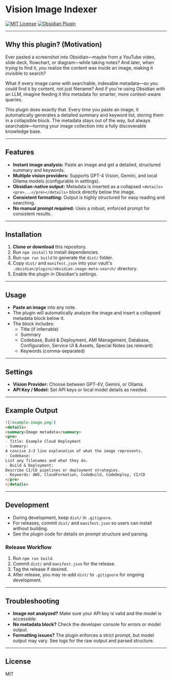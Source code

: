 # Vision Image Indexer

[![MIT License](https://img.shields.io/badge/license-MIT-blue.svg)](LICENSE)
[![Obsidian Plugin](https://img.shields.io/badge/Obsidian-Plugin-purple)](https://obsidian.md)

---

## Why this plugin? (Motivation)

Ever pasted a screenshot into Obsidian—maybe from a YouTube video, slide deck, flowchart, or diagram—while taking notes? And later, when trying to find it, you realize the content was inside an image, making it invisible to search?

What if every image came with searchable, indexable metadata—so you could find it by content, not just filename? And if you're using Obsidian with an LLM, imagine feeding it this metadata for smarter, more context-aware queries.

This plugin does exactly that. Every time you paste an image, it automatically generates a detailed summary and keyword list, storing them in a collapsible block. The metadata stays out of the way, but always searchable—turning your image collection into a fully discoverable knowledge base.

---

## Features
- **Instant image analysis:** Paste an image and get a detailed, structured summary and keywords.
- **Multiple vision providers:** Supports GPT-4 Vision, Gemini, and local Ollama models (configurable in settings).
- **Obsidian-native output:** Metadata is inserted as a collapsed `<details><pre>...</pre></details>` block directly below the image.
- **Consistent formatting:** Output is highly structured for easy reading and searching.
- **No manual prompt required:** Uses a robust, enforced prompt for consistent results.

---

## Installation
1. **Clone or download** this repository.
2. Run `npm install` to install dependencies.
3. Run `npm run build` to generate the `dist/` folder.
4. Copy `dist/` and `manifest.json` into your vault's `.obsidian/plugins/obsidian-image-meta-search/` directory.
5. Enable the plugin in Obsidian's settings.

---

## Usage
- **Paste an image** into any note.
- The plugin will automatically analyze the image and insert a collapsed metadata block below it.
- The block includes:
  - Title (if inferrable)
  - Summary
  - Codebase, Build & Deployment, AMI Management, Database, Configuration, Service UI & Assets, Special Notes (as relevant)
  - Keywords (comma-separated)

---

## Settings
- **Vision Provider:** Choose between GPT-4V, Gemini, or Ollama.
- **API Key / Model:** Set API keys or local model details as needed.

---

## Example Output
```markdown
![[example-image.png]]
<details>
<summary>Image metadata</summary>
<pre>
- Title: Example Cloud Deployment
- Summary:
A concise 2–3 line explanation of what the image represents.
- Codebase:
List any filenames and what they do.
- Build & Deployment:
Describe CI/CD pipelines or deployment strategies.
- Keywords: AWS, CloudFormation, CodeBuild, CodeDeploy, CI/CD
</pre>
</details>
```

---

## Development
- During development, keep `dist/` in `.gitignore`.
- For releases, commit `dist/` and `manifest.json` so users can install without building.
- See the plugin code for details on prompt structure and parsing.

### Release Workflow
1. Run `npm run build`.
2. Commit `dist/` and `manifest.json` for the release.
3. Tag the release if desired.
4. After release, you may re-add `dist/` to `.gitignore` for ongoing development.

---

## Troubleshooting
- **Image not analyzed?** Make sure your API key is valid and the model is accessible.
- **No metadata block?** Check the developer console for errors or model output.
- **Formatting issues?** The plugin enforces a strict prompt, but model output may vary. See logs for the raw output and parsed structure.

---

## License
MIT 
